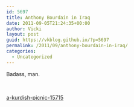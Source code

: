 ```yaml
---
id: 5697
title: Anthony Bourdain in Iraq
date: 2011-09-05T21:24:35+00:00
author: Vicki
layout: post
guid: https://vkblog.github.io/?p=5697
permalink: /2011/09/anthony-bourdain-in-iraq/
categories:
  - Uncategorized
---
```

Badass, man.

&nbsp;

[a-kurdish-picnic-15715](http://www.travelchannel.com/Video/a-kurdish-picnic-15715)